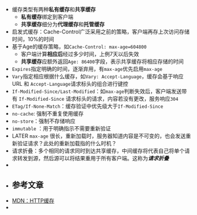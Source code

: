 - 缓存类型有两种**私有缓存**和**共享缓存**
	- **私有缓存**绑定到客户端
	- **共享缓存**细分为**代理缓存**和**托管缓存**
- 启发式缓存：Cache-Control广泛采用之前的策略，客户端再存上次访问存储时间，10%的时间
- 基于Age的缓存策略，如`Cache-Control: max-age=604800`
	- 客户端计算**相应后**经过多少时间，上例7天以后失效
	- **共享缓存**应额外返回`Age: 86400`字段，表示共享缓存将相应存储的时间
- `Expires`指定明确的时间，逐渐弃用，有`max-age`优先启用`max-age`
- `Vary`指定相应根据什么缓存，如`Vary: Accept-Language`，缓存会基于响应 URL 和 `Accept-Language`请求标头的组合进行键控
- `If-Modified-Since/Last-Modified`：如`max-age`判断失效后，客户端发送带有 `If-Modified-Since` 请求标头的请求，内容若没有更改，服务响应`304`
- `ETag/If-None-Match`：缓存验证中优先级大于`If-Modified-Since`
- `no-cache`: 强制不重复使用缓存
- `no-store`：强制不存储响应
- `immutable` ：用于明确指示不需要重新验证
- LATER `max-age` 很长，重新加载时，服务器知道内容是不可变的，也会发送重新验证请求？此处的重新加载指的什么时机？
- 请求折叠：多个相同的请求同时到达共享缓存，中间缓存将代表自己将单个请求转发到源，然后源可以将结果重用于所有客户端。这称为***请求折叠***
-
- ## 参考文章
- [MDN：HTTP缓存](https://developer.mozilla.org/zh-CN/docs/Web/HTTP/Caching)
-